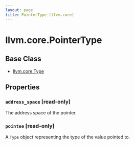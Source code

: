 ```yaml
---
layout: page
title: PointerType (llvm.core)
---
```



# llvm.core.PointerType

## Base Class

- [llvm.core.Type](llvm.core.Type.html)

## Properties


### `address_space` \[read-only]

The address space of the pointer.


### `pointee` \[read-only]

A `Type` object representing the type of the value pointed to.

